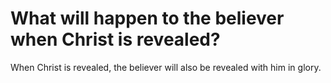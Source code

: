 # What will happen to the believer when Christ is revealed?

When Christ is revealed, the believer will also be revealed with him in glory.
